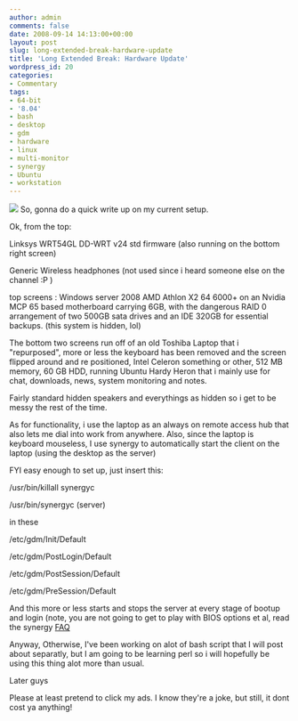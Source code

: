 ```yaml
---
author: admin
comments: false
date: 2008-09-14 14:13:00+00:00
layout: post
slug: long-extended-break-hardware-update
title: 'Long Extended Break: Hardware Update'
wordpress_id: 20
categories:
- Commentary
tags:
- 64-bit
- '8.04'
- bash
- desktop
- gdm
- hardware
- linux
- multi-monitor
- synergy
- Ubuntu
- workstation
---
```


[![](http://1.bp.blogspot.com/_ZZeoHBuNcEU/SM0ew7ciunI/AAAAAAAACBc/hWypq44rn5Y/s400/SL730122.JPG)](http://1.bp.blogspot.com/_ZZeoHBuNcEU/SM0ew7ciunI/AAAAAAAACBc/hWypq44rn5Y/s1600-h/SL730122.JPG)
So, gonna do a quick write up on my current setup.


Ok, from the top:




Linksys WRT54GL DD-WRT v24 std firmware (also running on the bottom right screen)




Generic Wireless headphones (not used since i heard someone else on the channel :P )




top screens : Windows server 2008 AMD Athlon X2 64 6000+ on an Nvidia MCP 65 based motherboard carrying 6GB, with the dangerous RAID 0 arrangement of two 500GB sata drives and an IDE 320GB for essential backups. (this system is hidden, lol)




The bottom two screens run off of an old Toshiba Laptop that i "repurposed", more or less the keyboard has been removed and the screen flipped around and re positioned, Intel Celeron something or other, 512 MB memory, 60 GB HDD, running Ubuntu Hardy Heron that i mainly use for chat, downloads, news, system monitoring and notes.




Fairly standard hidden speakers and everythings as hidden so i get to be messy the rest of the time.




As for functionality, i use the laptop as an always on remote access hub that also lets me dial into work from anywhere. Also, since the laptop is keyboard mouseless, I use synergy to automatically start the client on the laptop (using the desktop as the server)




FYI easy enough to set up, just insert this:




/usr/bin/killall synergyc




/usr/bin/synergyc (server)




in these




/etc/gdm/Init/Default




/etc/gdm/PostLogin/Default




/etc/gdm/PostSession/Default




/etc/gdm/PreSession/Default




And this more or less starts and stops the server at every stage of bootup and login (note, you are not going to get to play with BIOS options et al, read the synergy [FAQ](http://synergy2.sourceforge.net/)




Anyway, Otherwise, I've been working on alot of bash script that I will post about separatly, but I am going to be learning perl so i will hopefully be using this thing alot more than usual.




Later guys




Please at least pretend to click my ads. I know they're a joke, but still, it dont cost ya anything!
